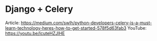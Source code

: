 # Django + Celery
Article: https://medium.com/swlh/python-developers-celery-is-a-must-learn-technology-heres-how-to-get-started-578f5d63fab3
YouTube: https://youtu.be/IcuteHZJlHE
